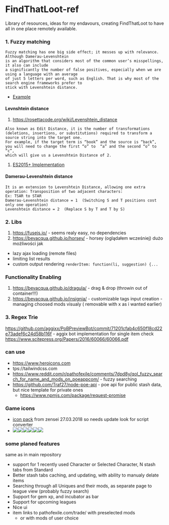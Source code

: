 # FindThatLoot-ref
Library of resources, ideas for my endavours, creating FindThatLoot to have all in one place remotely available.

### 1. Fuzzy matching
```
Fuzzy matching has one big side effect; it messes up with relevance. Although Damerau-Levenshtein 
is an algorithm that considers most of the common user’s misspellings, it also can include 
a significantly the number of false positives, especially when we are using a language with an average
of just 5 letters per word, such as English. That is why most of the search engine frameworks prefer to
stick with Levenshtein distance. 
```
- [Example](https://blog.couchbase.com/fuzzy-matching/)

#### Levnshtein distance 
1. https://rosettacode.org/wiki/Levenshtein_distance 
```
Also known as Edit Distance, it is the number of transformations 
(deletions, insertions, or substitutions) required to transform a source string into the target one.
For example, if the target term is “book” and the source is “back”, 
you will need to change the first “o” to  “a” and the second “o” to “c”, 
which will give us a Levenshtein Distance of 2.
```
1. [ES2015+ Implementation](https://rosettacode.org/wiki/Levenshtein_distance#ES6)

#### Damerau-Levenshtein distance 
```
It is an extension to Levenshtein Distance, allowing one extra operation: Transposition of two adjacent characters:
Ex: TSAR to STAR
Damerau-Levenshtein distance = 1  (Switching S and T positions cost only one operation)
Levenshtein distance = 2  (Replace S by T and T by S)
```
### 2. Libs
1. https://fusejs.io/ - seems realy easy, no dependencies
1. https://bevacqua.github.io/horsey/ - horsey (oglądałem wcześniej) dużo możliwości jak
  - lazy ajax loading (remote files)
  - limiting list results
  - custom output rendering ```renderItem: function(li, suggestion) {...```
  

### Functionality Enabling
1. https://bevacqua.github.io/dragula/ - drag & drop (throwin out of container!!!)
1. https://bevacqua.github.io/insignia/ - customizable tags input creation - managing choosed mods visualy ( removable with x as i wanted earlier)
### 3. Regex Trie
https://github.com/aggixx/PoBPreviewBot/commit/71201cfab4c650f18cd22e73adef6c24d58b116f - aggix bot implementation for single item check
https://www.scitepress.org/Papers/2016/60066/60066.pdf
### can use
- https://www.heroicons.com
- tps://tailwindcss.com
- https://www.reddit.com/r/pathofexile/comments/7dpd8y/qol_fuzzy_search_for_name_and_mods_on_poeappcom/ - fuzzy searching
- https://github.com/Traf27/node-poe-api - poe api for public stash data, but nice template for private ones
  - https://www.npmjs.com/package/request-promise
### Game icons
- [icon pack](https://drive.google.com/file/d/1IrIcZS0F_BplK962mzzIXsgTq2cFHZyQ/view?usp=sharing) from zensei 27.03.2018 so needs update look for script converter
- <img src="https://web.poecdn.com/image/item/popup/elder-symbol.png?1569220365590"><img src="https://web.poecdn.com/image/item/popup/shaper-symbol.png?1569220365594"><img src="https://web.poecdn.com/image/item/popup/crusader-symbol.png"><img src="https://web.poecdn.com/image/item/popup/redeemer-symbol.png"><img src="https://web.poecdn.com/image/item/popup/hunter-symbol.png"><img src="https://web.poecdn.com/image/item/popup/warlord-symbol.png">


### some planed features
same as in main repository
- support for 1 recently used Character or Selected Character, N stash tabs from Standard
- Better stash tabs caching, and updating, with ability to manualy delate items
- Searching through all Uniques and their mods, as separate page to league view (probably fuzzy search)
- Support for gem xp, and incubator as bar 
- Support for upcoming leagues
- Nice ui
- item links to pathofexile.com/trade/ with preselected mods
  - or with mods of user choice
 

